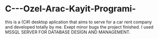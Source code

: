 # C---Ozel-Arac-Kayit-Programi-
this is a (C#) desktop aplication  that aims to serve  for a car rent company  and developed totally  by me. Exept  minor bugs the project  finished. 
I used MSSQL SERVER FOR DATABASE DESİGN AND MANAGEMENT.
